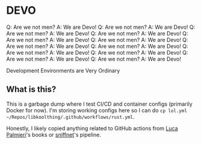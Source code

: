 # DEVO

Q: Are we not men?
A: We are Devo!
Q: Are we not men?
A: We are Devo!
Q: Are we not men?
A: We are Devo!
Q: Are we not men?
A: We are Devo!
Q: Are we not men?
A: We are Devo!
Q: Are we not men?
A: We are Devo!
Q: Are we not men?
A: We are Devo!
Q: Are we not men?
A: We are Devo!
Q: Are we not men?
A: We are Devo!
Q: Are we not men?
A: We are Devo!
Q: Are we not men?
A: We are Devo!
Q: Are we not men?
A: We are Devo!

Development Environments are Very Ordinary

## What is this?

This is a garbage dump where I test CI/CD and container configs (primarily Docker for now). I'm storing working configs here so I can do `cp lol.yml ~/Repos/libkoolthing/.github/workflows/rust.yml`.

Honestly, I likely copied anything related to GitHub actions from [Luca Palmieri](https://www.lpalmieri.com/)'s books or [sniffnet](https://github.com/GyulyVGC/sniffnet/)'s pipeline.
